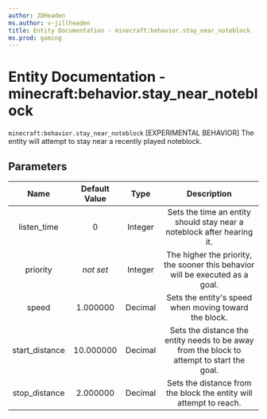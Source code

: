 ```yaml
---
author: JDHeaden
ms.author: v-jillheaden
title: Entity Documentation - minecraft:behavior.stay_near_noteblock
ms.prod: gaming
---
```


# Entity Documentation - minecraft:behavior.stay_near_noteblock

`minecraft:behavior.stay_near_noteblock` [EXPERIMENTAL BEHAVIOR] The entity will attempt to stay near a recently played noteblock.

## Parameters

| Name| Default Value| Type| Description |
|:-----------:|:-----------:|:-----------:|:-----------:|
| listen_time| 0 | Integer| Sets the time an entity should stay near a noteblock after hearing it. |
|priority|*not set*|Integer|The higher the priority, the sooner this behavior will be executed as a goal.|
| speed| 1.000000| Decimal| Sets the entity's speed when moving toward the block. |
| start_distance| 10.000000| Decimal| Sets the distance the entity needs to be away from the block to attempt to start the goal. |
| stop_distance| 2.000000| Decimal| Sets the distance from the block the entity will attempt to reach. |
